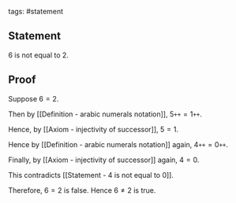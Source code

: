 tags: #statement

## Statement

6 is not equal to 2.

## Proof

Suppose $6 = 2$.

Then by [[Definition - arabic numerals notation]], $5\texttt{++} = 1\texttt{++}$.

Hence, by [[Axiom - injectivity of successor]], $5 = 1$.

Hence by [[Definition - arabic numerals notation]] again, $4\texttt{++} = 0\texttt{++}$.

Finally, by [[Axiom - injectivity of successor]] again, $4 = 0$.

This contradicts [[Statement - 4 is not equal to 0]].

Therefore, $6 = 2$ is false. Hence $6 \neq 2$ is true.

